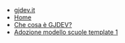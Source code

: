 <!-- docs/_sidebar.md -->
* [gjdev.it](https://gjdev.it/)
* [Home](/)
* [Che cosa è GJDEV?](/ccgjdev.md)
* [Adozione modello scuole template 1](/adozione_TS1.md)